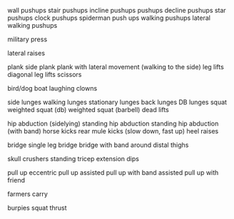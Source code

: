 wall pushups
stair pushups
incline pushups
pushups
decline pushups
star pushups
clock pushups
spiderman push ups
walking pushups
lateral walking pushups


military press

lateral raises

plank
side plank
plank with lateral movement (walking to the side)
leg lifts
diagonal leg lifts
scissors

bird/dog
boat
laughing clowns

side lunges
walking lunges
stationary lunges
back lunges
DB lunges
squat
weighted squat (db)
weighted squat (barbell)
dead lifts

hip abduction (sidelying)
standing hip abduction
standing hip abduction (with band)
horse kicks
rear mule kicks (slow down, fast up)
heel raises

bridge
single leg bridge
bridge with band around distal thighs


skull crushers
standing tricep extension
dips

pull up
eccentric pull up
assisted pull up with band
assisted pull up with friend

farmers carry


burpies
squat thrust
